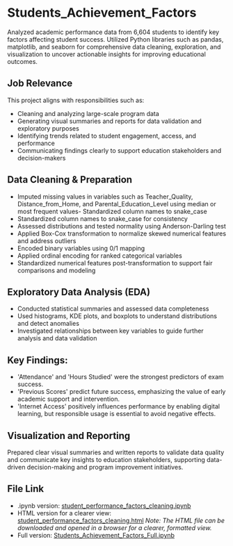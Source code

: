 # Students_Achievement_Factors
Analyzed academic performance data from 6,604 students to identify key factors affecting student success. Utilized Python libraries such as pandas, matplotlib, and seaborn for comprehensive data cleaning, exploration, and visualization to uncover actionable insights for improving educational outcomes.

## Job Relevance
This project aligns with responsibilities such as:
- Cleaning and analyzing large-scale program data
- Generating visual summaries and reports for data validation and exploratory purposes
- Identifying trends related to  student engagement, access, and performance
- Communicating findings clearly to support education stakeholders and decision-makers

## Data Cleaning & Preparation

- Imputed missing values in variables such as Teacher_Quality, Distance_from_Home, and Parental_Education_Level using median or most frequent values- Standardized column names to snake_case
- Standardized column names to snake_case for consistency
- Assessed distributions and tested normality using Anderson-Darling test
- Applied Box-Cox transformation to normalize skewed numerical features and address outliers
- Encoded binary variables using 0/1 mapping
- Applied ordinal encoding for ranked categorical variables
- Standardized numerical features post-transformation to support fair comparisons and modeling

## Exploratory Data Analysis (EDA)

- Conducted statistical summaries and assessed data completeness
- Used histograms, KDE plots, and boxplots to understand distributions and detect anomalies
- Investigated relationships between key variables to guide further analysis and data validation

##  Key Findings:
- 'Attendance' and 'Hours Studied' were the strongest predictors of exam success.
- 'Previous Scores' predict future success, emphasizing the value of early academic support and intervention.
- 'Internet Access' positively influences performance by enabling digital learning, but responsible usage is essential to avoid negative effects.

## Visualization and Reporting
Prepared clear visual summaries and written reports to validate data quality and communicate key insights to education stakeholders, supporting data-driven decision-making and program improvement initiatives.

## File Link
- .ipynb version:  [student_performance_factors_cleaning.ipynb](./student_performance_factors_cleaning.ipynb)
- HTML version for a clearer view: [student_performance_factors_cleaning.html](./student_performance_factors_cleaning.html)  *Note: The HTML file can be downloaded and opened in a browser for a clearer, formatted view.*
- Full version: [Students_Achievement_Factors_Full.ipynb](./Students_Achievement_Factors_Full.ipynb)

